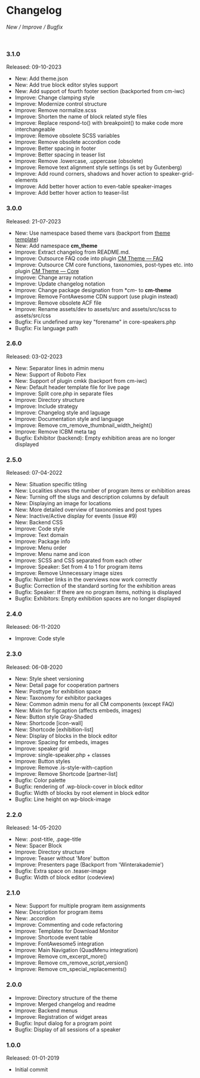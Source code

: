 # Changelog

_New / Improve / Bugfix_

<br>

### 3.1.0

Released: 09-10-2023

- New: Add theme.json
- New: Add true block editor styles support
- New: Add support of fourth footer section (backported from cm-iwc)
- Improve: Change clamping style
- Improve: Modernize control structure
- Improve: Remove normalize.scss
- Improve: Shorten the name of block related style files
- Improve: Replace respond-to() with breakpoint() to make code more interchangeable
- Improve: Remove obsolete SCSS variables
- Improve: Remove obsolete accordion code
- Improve: Better spacing in footer
- Improve: Better spacing in teaser list
- Improve: Remove .lowercase, .uppercase (obsolete)
- Improve: Remove text alignment style settings (is set by Gutenberg)
- Improve: Add round corners, shadows and hover action to speaker-grid-elements
- Improve: Add better hover action to even-table speaker-images
- Improve: Add better hover action to teaser-list


### 3.0.0

Released: 21-07-2023

- New: Use namespace based theme vars (backport from [theme template](https://github.com/mdibella-dev/theme-template))
- New: Add namespace **cm_theme**
- Improve: Extract changelog from README.md.
- Improve: Outsource FAQ code into plugin [CM Theme — FAQ](https://github.com/mdibella-dev/cm-theme-addon-faq)
- Improve: Outsource CM core functions, taxonomies, post-types etc. into plugin [CM Theme — Core](https://github.com/mdibella-dev/cm-theme-core)
- Improve: Change array notation
- Improve: Update changelog notation
- Improve: Change package designation from **cm*- to **cm-theme**
- Improve: Remove FontAwesome CDN support (use plugin instead)
- Improve: Remove obsolete ACF file
- Improve: Rename assets/dev to assets/src and assets/src/scss to assets/src/css
- Bugfix: Fix undefined array key "forename" in core-speakers.php
- Bugfix: Fix language path


### 2.6.0

Released: 03-02-2023

- New: Separator lines in admin menu
- New: Support of Roboto Flex
- New: Support of plugin cmkk (backport from cm-iwc)
- New: Default header template file for live page
- Improve: Split core.php in separate files
- Improve: Directory structure
- Improve: Include strategy
- Improve: Changelog style and laguage
- Improve: Documentation style and language
- Improve: Remove cm_remove_thumbnail_width_height()
- Improve: Remove ICBM meta tag
- Bugfix: Exhibitor (backend): Empty exhibition areas are no longer displayed


### 2.5.0

Released: 07-04-2022

- New: Situation specific titling
- New: Localities shows the number of program items or exhibition areas
- New: Turning off the slugs and description columns by default
- New: Displaying an image for locations
- New: More detailed overview of taxonomies and post types
- New: Inactive/Active display for events (issue #9)
- New: Backend CSS
- Improve: Code style
- Improve: Text domain
- Improve: Package info
- Improve: Menu order
- Improve: Menu name and icon
- Improve: SCSS and CSS separated from each other
- Improve: Speaker: Set from 4 to 1 for program items
- Improve: Remove Unnecessary image sizes
- Bugfix: Number links in the overviews now work correctly
- Bugfix: Correction of the standard sorting for the exhibition areas
- Bugfix: Speaker: If there are no program items, nothing is displayed
- Bugfix: Exhibitors: Empty exhibition spaces are no longer displayed


### 2.4.0
Released: 06-11-2020

- Improve: Code style


### 2.3.0
Released: 06-08-2020

- New: Style sheet versioning
- New: Detail page for cooperation partners
- New: Posttype for exhibition space
- New: Taxonomy for exhibitor packages
- New: Common admin menu for all CM components (except FAQ)
- New: Mixin for figcaption (affects embeds, images)
- New: Button style Gray-Shaded
- New: Shortcode [icon-wall]
- New: Shortcode [exhibition-list]
- New: Display of blocks in the block editor
- Improve: Spacing for embeds, images
- Improve: speaker grid
- Improve: single-speaker.php + classes
- Improve: Button styles
- Improve: Remove .is-style-with-caption
- Improve: Remove Shortcode [partner-list]
- Bugfix: Color palette
- Bugfix: rendering of .wp-block-cover in block editor
- Bugfix: Width of blocks by root element in block editor
- Bugfix: Line height on wp-block-image


### 2.2.0
Released: 14-05-2020

- New: .post-title, .page-title
- New: Spacer Block
- Improve: Directory structure
- Improve: Teaser without 'More' button
- Improve: Presenters page (Backport from 'Winterakademie')
- Bugfix: Extra space on .teaser-image
- Bugfix: Width of block editor (codeview)


### 2.1.0
- New: Support for multiple program item assignments
- New: Description for program items
- New: .accordion
- Improve: Commenting and code refactoring
- Improve: Templates for Download Monitor
- Improve: Shortcode event table
- Improve: FontAwesome5 integration
- Improve: Main Navigation (QuadMenu integration)
- Improve: Remove cm_excerpt_more()
- Improve: Remove cm_remove_script_version()
- Improve: Remove cm_special_replacements()


### 2.0.0
- Improve: Directory structure of the theme
- Improve: Merged changelog and readme
- Improve: Backend menus
- Improve: Registration of widget areas
- Bugfix: Input dialog for a program point
- Bugfix: Display of all sessions of a speaker


### 1.0.0
Released: 01-01-2019

- Initial commit
